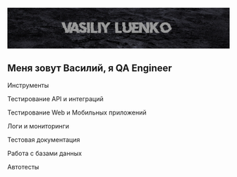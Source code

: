 [![Header](https://github.com/LuenkoVasiliy/LuenkoVasiliy/blob/main/assets/Header.png)](https://luenkovasiliy.github.io/)

## Меня зовут Василий, я QA Engineer

Инструменты

Тестирование API и интеграций

Тестирование Web и Мобильных приложений

Логи и мониторинги

Тестовая документация

Работа с базами данных

Автотесты


